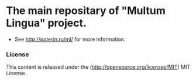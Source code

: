 The main repositary of "Multum Lingua" project.
=============

* See http://poterin.ru/ml/ for more information.
 
### License ###

This content is released under the (http://opensource.org/licenses/MIT) MIT License.

